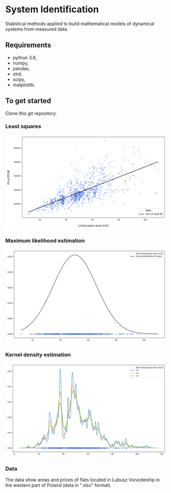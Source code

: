# System Identification
Statistical methods applied to build mathematical models of dynamical systems from measured data.

## Requirements
- python 3.6,
- numpy,
- pandas,
- xlrd,
- scipy,
- matplotlib.

## To get started
Clone this git repository.

### Least squares
![least_squares_fitting](/media/mls.png)

### Maximum likelihood estimation
![maximum_likelihood_estimation.png](/media/mle.png)

### Kernel density estimation
![kernel_density_estimation.py.png](/media/kde.png)

### Data
The data show areas and prices of flats located in Lubusz Voivodeship in the western part of Poland (data in ".xlsx" format).
